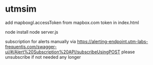 # utmsim

add mapboxgl.accessToken from mapbox.com token in index.html

node install
node server.js

subscription for alerts manually via https://alerting-endpoint.utm-labs-frequentis.com/swagger-ui/#/Alert%20Subscription%20API/subscribeUsingPOST
please unsubscribe if not needed any longer
